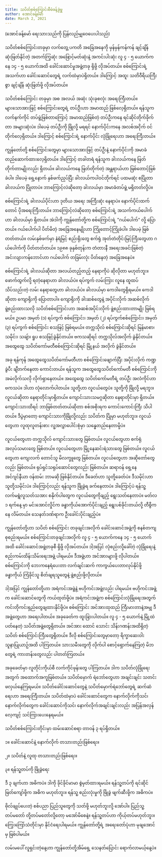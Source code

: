 ```yaml
---
title: သပိတ်စစ်ကြောင်းစီမံခန့်ခွဲမှူ
author: အောင်ခန့်မော်
date: March 2, 2021
---
```


(အောင်ခန့်မော် ရေးသားသည်ကို ပြန်လည်မျှဝေပေးပါသည်)

သပိတ်စစ်ကြောင်းတခုမှာ လက်တွေ့ ပကတိ အခြေအနေကို မှန်မှန်ကန်ကန် ချင့်ချိန် ဆုံးဖြတ်နိုင်တဲ့ အတက်ကြွဆုံး အဖြောင့်မတ်ဆုံးနဲ့ အကင်းပါးဆုံး လူ ၄ - ၅ ယောက်ကနေ ၁၄ - ၅ ယောက်အထိ ခေါင်းဆောင်မှုအဖွဲ့တခု ရှိဖို့ လိုအပ်တယ်။ စစ်ကြောင်းရဲ့ အသက်ဟာ ခေါင်းဆောင်တွေရဲ့ လက်ထဲမှာပဲရှိတယ်။ ဒါကြောင့် အထူး သတိဝီရိယကြီးစွာ ချင့်ချိန် ဆုံးဖြတ်ဖို့ လိုအပ်တယ်။

သပိတ်စစ်ကြောင်း တခုမှာ အစ အလယ် အဆုံး သုံးခုစလုံး အရေးကြီးတယ်။ များသောအားဖြင့် စစ်ကြောင်းတွေရဲ့ တပ်ဦးဟာ အမာထည် ဖြစ်လေ့ရှိတယ်။ ရန်သူက လက်နက်ကိုင် တပ်ဖွဲ့ဖြစ်တာကြောင့် အမာထည်ဖြစ်တဲ့ တပ်ဦးကနေ ရင်ဆိုင်တိုက်ခိုက်တာ အများဆုံးပဲ။ ဒါပေမဲ့ တပ်ဦးကို ဖြိုလို့ မရရင် နောက်ပိုင်းကနေ အလစ်အငိုက် ဝင်တိုက်လေ့ရှိတယ်။ ဒါကြောင့် စစ်ကြောင်းရဲ့ နောက်ပိုင်း လုံခြုံရေးဟာ အရေးကြီးတယ်။

ကျွန်တော်တို့ စစ်ကြောင်းတွေမှာ များသောအားဖြင့် တပ်ဦးနဲ့ နောက်ပိုင်းကို အမာခံ တည်ဆောက်ထားလေ့ရှိတယ်။ ဒါကြောင့် တခါတရံ ရန်သူက ခါးလယ်ကနေ ဖြတ်တိုက်တာမျိုးလည်း ရှိတယ်။ ခါးလယ်ကနေ ဖြတ်တိုက်တဲ့ အန္တရာယ်ဟာ ဖြစ်တောင့်ဖြစ်ခဲပါ။ ဒါပေမဲ့ ရှေ့နောက် နှစ်ဖက်ညှပ်ပြီး ခါးလယ်ကပါဝင်တိုက်ရင် ပထမဆုံး စပြိုတာ ခါးလယ်က ပြိုတာပဲ။ ဘာကြောင့်လဲဆိုတော့ ခါးလယ်မှာ အမာခံတပ်ဖွဲ့ မရှိတတ်လို့ပဲ။

စစ်ကြောင်းရဲ့ ခါးလယ်ပိုင်းဟာ ဒုတိယ အရေး အကြီးဆုံး နေရာပဲ။ နောက်ပိုင်းထက်တောင် ပိုအရေးကြီးတယ်။ ဘာကြောင့်လဲဆိုတော့ စစ်ကြောင်းရဲ့ အသက်ကယ်ပေါက်ဟာ ခါးလယ်မှာ ရှိတယ်။ အဲဒါကို ကျွန်တော်တို့က စစ်ကြောင်းရဲ့ "ဂယ်ပေါက်" လို့ ပြောတယ်။ ဂယ်ပေါက်ပါ ပိတ်မိတဲ့ အခြေအနေမျိုးဟာ ကြုံတောင့်ကြုံခဲပါ။ ဒါပေမဲ့ ဖြစ်တတ်တယ်။ လမ်းနှစ်ဖက်မှာ နံရံမြင့် စည်းရိုးတွေ စက်ရုံ အုတ်တံတိုင်းမြင့်ကြီးတွေဟာ ဂယ်ပေါက်ကို ပိတ်တတ်တယ်။ ၁၉၈၈ ခုနှစ်တုန်းက တံတားနီ အရေးအခင်းဖြစ်တဲ့ အင်းလျားကန်ဘောင်ဟာ ဂယ်ပေါက် တခြမ်းလုံး ပိတ်နေတဲ့ အခြေအနေပဲ။

စစ်ကြောင်းရဲ့ ခါးလယ်ဆိုတာ အလယ်တည့်တည့် နေရာကိုပဲ ဆိုလိုတာ မဟုတ်ဘူး။ ဖောက်ထွက်လို့ ရတဲ့နေရာဟာ ခါးလယ်ပဲ။ ရပ်ကွက် လမ်းကြား လူနေ ထူထပ် သိပ်သည်းတဲ့ လမ်း နေရာတွေဟာ ခါးလယ်ပဲ။ ခါးလယ်မှာ ကေဒါတွေရှိရမယ်။ ကေဒါဆိုတာ ကျောရိုးကို ပြောတာပါ။ ကျောရိုးကို ခါးဆစ်တွေနဲ့ အပိုင်းလိုက် အဆစ်လိုက်ဖွဲ့စည်းထားသလို သပိတ်စစ်ကြောင်းဟာ အဆစ်အပိုင်းလိုက် ဖွဲ့စည်းထားတာမျိုး ဖြစ်ရမယ်။ ဥပမာ အမှတ် (၁) ရပ်ကွက် စစ်ကြောင်း၊ အမှတ် (၂) ရပ်ကွက်စစ်ကြောင်း၊ အမှတ် (၃) ရပ်ကွက် စစ်ကြောင်း စသဖြင့် ဖြစ်ရမယ်။ တက္ကသိုလ် စစ်ကြောင်းဆိုရင် မြန်မာစာ၊ သမိုင်း၊ သချ်ာ၊ ရူပ စသဖြင့်ခွဲနိုင်တယ်။ ဗကသဆိုရင် တက္ကသိုလ်အလိုက် ခွဲနိုင်တယ်။ အထွေထွေ သပိတ်ကော်မတီစစ်ကြောင်းဆိုရင် မြို့နယ် အလိုက် ခွဲနိုင်တယ်။

အခု ရန်ကုန် အထွေထွေသပိတ်ကော်မတီဟာ စစ်ကြောင်းဖျောက်ပြီး အပိုင်းလိုက် ကဏ္ဍခွဲပီး ချီတက်နေတာ ကောင်းတယ်။ ရန်သူက အထွေထွေသပိတ်ကော်မတီ စစ်ကြောင်းကို အမဲလိုက်သလို လိုက်ရှာနေတယ်။ အထွေထွေ သပိတ်ကော်မတီရဲ့ တပ်ဦး အလံကိုင်ဟာ ဗကသပဲ။ ဒါဟာ လုံလောက်ပါတယ်။ သူတို့ဟာ လူငယ်တွေပဲ။ သူတို့ကို ဖြိုလို့ မရဘူး။ လူငယ်ဆိုတာ နေရာတိုင်းမှာရှိတယ်။ ကျောင်းသားသမဂ္ဂဆိုတာ နေရာတိုင်းမှာ ရှိတယ်။ ကျောင်းသားထိရင် ဘာဖြစ်တတ်တယ်ဆိုတာ စစ်အစိုးရက ကောင်းကောင်းကြီး သိပါတယ်။ ဒီပွဲမှာတော့ ကျောင်းသားကိုဖြိုလို့လည်း သပိတ်က ပြိုမှာ မဟုတ်ဘူး။ လူငယ်တွေဟာ လူထုလူတန်းစား လူ့အလွှာပေါင်းစုံမှာ သန္ဓေတည်နေတာမို့ပဲ။

လူငယ်တွေဟာ တက္ကသိုလ် ကျောင်းသားတွေ ဖြစ်တယ်။ လူငယ်တွေဟာ စက်ရုံ အလုပ်သမားတွေ ဖြစ်တယ်။ လူငယ်တွေဟာ မြို့နေဆင်းရဲသားတွေ ဖြစ်တယ်။ လူငယ်တွေဟာ ကျေးလက် တောင်သူ မိလက္ခူတွေ ဖြစ်တယ်။ လူငယ်တွေဟာ အဆိုတော်တွေလည်း ဖြစ်တယ်။ ရုပ်ရှင်သရုပ်ဆောင်တွေလည်း ဖြစ်တယ်။ ဆရာဝန် ရှေ့နေ အင်ဂျင်နီယာ ဝန်ထမ်း ဘာမဆို ဖြစ်နိုင်တယ်။ ဒီခေတ်ဟာ သူတို့ခေတ်ပဲ။ ဒီသမိုင်းဟာ သူတို့သမိုင်းပဲ။ ဒါကြောင့်လည်း ရန်သူက ဖြိုခွဲရ ခက်နေတာပဲ။ ဒါကြောင့်ပဲ ရန်သူ့ လက်မရွံလူသတ်သအား စနိုက်ပါတွေက လူငယ်တွေကိုချည့် ရွေးသတ်နေတာပဲ။ မတ်လ ၁ ရက်နေ့ မှာ မင်းအောင်လှိုင်က ခန္ဓာကိုယ်အောက်ပိုင်းချည့် ရွေးပစ်ခိုင်းတယ်လို့ တီဗွီကနေ လိမ်တယ်။ သေနတ်ဒဏ်ရာက ဦးခေါင်းပိုင်းချည့်ပဲ။

ကျွန်တော်တို့ဟာ သပိတ် စစ်ကြောင်း တခုချင်းအလိုက် ခေါင်းဆောင်အဖွဲ့ကို စနစ်တကျ စုစည်းရမယ်။ စစ်ကြောင်းတခုချင်းအလိုက် လူ ၄ - ၅ ယောက်ကနေ ၁၄ - ၅ ယောက်အထိ ခေါင်းဆောင်အဖွဲ့တခုစီ ရှိဖို့ လိုအပ်တယ်။ ဒါ့အပြင် လုံစည်းလို့ခေါ်တဲ့ လုံခြုံရေးနဲ့ စည်းကမ်းထိန်းသိမ်းရေးအဖွဲ့ ပါရမယ်။ ဒီအဖွဲ့ဟာ အင်အားများဖို့ လိုပါတယ်။ စစ်ကြောင်းကို ဘေးကနေရံပေးတာ လက်ချင်းဆက် ကာကွယ်ပေးတာလုပ်နိုင်ဖို့ ခန္ဓာကိုယ် ကြံခိုင်သူ စိတ်ချရသူတွေနဲ့ ဖွဲ့စည်းဖို့လိုတယ်။

ဒါ့အပြင် ကျွန်တော်တို့ဟာ အရံကင်းအဖွဲ့နဲ့ ဗဟိုကင်းအဖွဲ့လည်း ပါရမယ်။ ဗဟိုကင်းအဖွဲ့က ခေါင်းဆောင်တွေကို ကယ်ထုတ်ဖို့ပဲ။ အရံကင်းအဖွဲ့က စစ်ကြောင်းလုံခြုံရေးအတွက် ကင်းတိုကင်းရှည်တွေချထားနိုင်ဖို့ပဲ။ စစ်ကြောင်း အင်အားထုထည် ကြီးမားတာနဲ့အမျှ ဒီအဖွဲ့တွေဟာ အရေးပါတယ်။ အခုခေတ်က ထူးခြားပါတယ်။ လူ ၄ - ၅ ယောက်နဲ့ မြို့ထဲ ပတ်နေတဲ့ သပိတ်အဖွဲ့တွေရှိတယ်။ အင်အား ထောင် သောင်း သိန်းဂဏန်းအထိရှိတဲ့ သပိတ် စစ်ကြောင်းကြီးတွေရှိတယ်။ ဒီလို စစ်ကြောင်းတွေမှာတော့ ရိက္ခာဆေးဝါး သူနာပြုယာဥ်အထိ ပါကြတယ်။ သားသမီးတွေကို လိုက်ပါ စောင့်ရှောက်နေကြတဲ့ မိဘတွေရဲ့ ကားတန်းတွေလည်း ပါတတ်ကြတယ်။

အခုခေတ်မှာ လူတိုင်းကိုယ်စီ လက်ကိုင်ဖုန်းတွေ ပါကြတယ်။ ဒါက သပိတ်လုံခြုံရေးအတွက် အထောက်အကူဖြစ်တယ်။ သပိတ်မှောက် ရဲဘော်တွေဟာ အချင်းချင်း သတင်းဖလှယ်နေကြရမယ်။ သပိတ်ခေါင်းဆောင်တွေနဲ့ သပိတ်မှောက်ရဲဘော်တွေရဲ့ ဆက်ဆံရေးဟာ အရေးကြီးတယ်။ သပိတ်ထဲမှာပဲ ခေါင်းဆောင်တွေက နောက်လိုက်ကိုသင်၊ နောက်လိုက်တွေက ခေါင်းဆောင်ကိုသင်၊ နောက်လိုက်အချင်းချင်းလည်း အပြန်အလှန် လေ့ကျင့် သင်ကြားပေးနေရမယ်။

သပိတ်စစ်ကြောင်းတိုင်းမှာ ထမ်းဆောင်စရာ တာဝန် ၃ ရပ်ရှိတယ်။

၁။ ခေါင်းဆောင်နဲ့ နောက်လိုက် တသားတည်းဖြစ်ရေး။

၂။ သပိတ်နဲ့ လူထု တသားတည်းဖြစ်ရေး။

၃။ ရန်သူ့တပ်ကို ဖြိုခွဲရေး

ဒီ ၃ ချက်ဟာ အဓိကပဲ။ ဒါကို ခိုင်ခိုင်မာမာ စွဲမှတ်ထားရမယ်။ ရန်သူ့တပ်ကို ရင်ဆိုင် ဖြတ်ကျော်ဖို့က အဓိက မဟုတ်ဘူး။ ရန်သူ့ စည်းလုံးမှုကို ဖြိုခွဲ ဖျက်ဆီးဖို့က အဓိကပဲ။

ဗိုလ်ချုပ်ပေးတဲ့ စစ်ပညာ ပြည်သူတွေကို သတ်ဖို့ မဟုတ်ဘူးလို့ အော်ပါ။ ပြည်သူ့တပ်မတော် တို့တပ်မတော်လို့တော့ မအော်မိစေနဲ့။ ရန်သူ့တပ်ဟာ ကိုယ့်တပ်မဟုတ်ဘူး။ ကြွေးကြော်သံတိုင်းမှာ နိုင်ငံရေးပါရမယ်။ ကျွန်တော်တို့ရဲ့ အရေးတော်ပုံဟာ မုချအောင်မှ ဖြစ်ပါမယ်။

လမ်းမပေါ် လူရှင်းတဲ့နေ့ဟာ ကျွန်တော်တို့အိမ်ရှေ့ သေနတ်ပြောင်း ရောက်လာမယ့်နေ့ပဲ။
